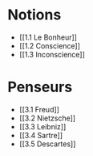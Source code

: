 
# Notions

- [[1.1 Le Bonheur]]
- [[1.2 Conscience]]
- [[1.3 Inconscience]]

# Penseurs

- [[3.1 Freud]]
- [[3.2 Nietzsche]]
- [[3.3 Leibniz]]
- [[3.4 Sartre]]
- [[3.5 Descartes]]
